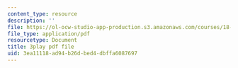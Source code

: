 ```yaml
---
content_type: resource
description: ''
file: https://ol-ocw-studio-app-production.s3.amazonaws.com/courses/18-03sc-differential-equations-fall-2011/3ea11118ad94b26dbed4dbffa6087697_xJz3NZap1lw.pdf
file_type: application/pdf
resourcetype: Document
title: 3play pdf file
uid: 3ea11118-ad94-b26d-bed4-dbffa6087697
---
```

